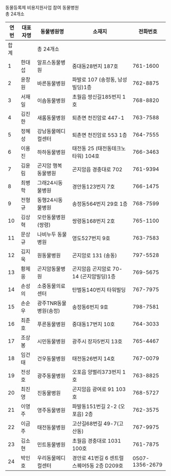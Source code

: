 동물등록제 비용지원사업 참여 동물병원                                                    
총 24개소

| 연번 | 대표자명  | 동물병원명                  | 소재지                            | 전화번호   |
|-----|-----------|----------------------------|-----------------------------------|------------|
| 합계 |           | 총 24개소                  |                                   |            |
| 1   | 한대섭    | 알프스동물병원              | 중대동28번지 187호                | 761-1600   |
| 2   | 윤창원    | 바른동물병원                | 파발로 107 (송정동, 남성빌딩)1층  | 762-8875   |
| 3   | 서재일    | 이솝동물병원                | 초월읍 쌍신길185번지 1호          | 768-8820   |
| 4   | 김진한    | 새롬동물병원                | 퇴촌면 천진암로 447-1             | 763-7588   |
| 5   | 정혜성    | 강남동물메디컬센터          | 퇴촌면 천진암로 553 1층           | 764-7555   |
| 6   | 이용진    | 하하동물병원                | 태전동 25 (태전동테크노타워) 104호| 766-3463   |
| 7   | 김윤림    | 곤지암 행복 동물병원        | 곤지암읍 경충대로 702             | 761-9394   |
| 8   | 최병학    | 그래24시동물병원            | 경안동123번지 7호                 | 766-1475   |
| 9   | 전형규    | 동행24시동물병원            | 송정동564번지 29호 1층            | 768-7599   |
| 10  | 김상혁    | 모란동물병원(쌍령)          | 쌍령동168번지 2호                 | 765-1100   |
| 11  | 문상규    | 나비누두 동물병원           |  영도527번지 9호                  | 763-7583   |
| 12  | 김지욱    | 원동물병원                  |  곤지암로 131 (송동)               | 797-5528   |
| 13  | 황제웅    | 곤지암동물병원              | 곤지암읍 곤지암로 70-14 (곤지암빌딩)1층| 769-5675  |
| 14  | 손성의    | 소중동물의료센터            | 탄벌동140번지 타워빌딩            | 767-7975   |
| 15  | 손순우    | 광주TNR동물병원(송정)       | 송정동6번지 9호                   | 798-7581   |
| 16  | 최준호    | 푸른동물병원                | 중대동17번지 10호                 | 764-3033   |
| 17  | 조상봉    | 시민동물병원                | 광주시 장자5번지 13호             | 765-4467   |
| 18  | 임건태    | 건우동물병원                | 태전동26번지 14호                 | 767-0079   |
| 19  | 전성호    | 광주동물병원                | 오포읍 양벌리373번지 1호          | 763-8825   |
| 20  | 최진영    | 진동물병원                  | 곤지암읍 광여로 91 103호          | 768-5727   |
| 21  | 이영주    | 영주동물병원                | 파발동151번길 2-2 (오포읍) 2층    | 762-3575   |
| 22  | 이금주    | 태전동물병원                | 고산길68번길 49-7(고산동)         | 767-9975   |
| 23  | 김소현    | 민트동물병원                | 초월읍 경충대로 1031 100호        | 761-7875   |
| 24  | 박인호    | 우리동물메디컬센터          | 경안로 41번길 6 센트럴스퀘어5동 2층 D209호| 0507-1356-2679|